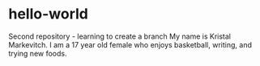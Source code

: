# hello-world
Second repository - learning to create a branch
My name is Kristal Markevitch. I am a 17 year old female who enjoys basketball, writing, and trying new foods. 
